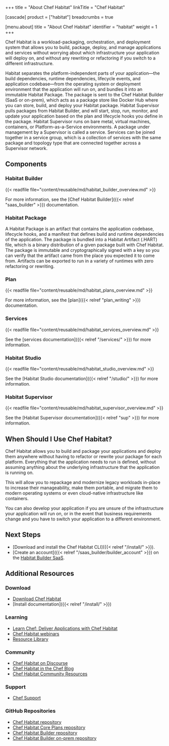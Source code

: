 +++
title = "About Chef Habitat"
linkTitle = "Chef Habitat"

[cascade]
  product = ["habitat"]
  breadcrumbs = true

[menu.about]
  title = "About Chef Habitat"
  identifier = "habitat"
  weight = 1
+++

Chef Habitat is a workload-packaging, orchestration, and deployment system that allows you to build, package, deploy, and manage applications and services without worrying about which infrastructure your application will deploy on, and without any rewriting or refactoring if you switch to a different infrastructure.

Habitat separates the platform-independent parts of your application—the build dependencies, runtime dependencies, lifecycle events, and application codebase—from the operating system or deployment environment that the application will run on, and bundles it into an immutable Habitat Package.
The package is sent to the Chef Habitat Builder (SaaS or on-prem), which acts as a package store like Docker Hub where you can store, build, and deploy your Habitat package.
Habitat Supervisor pulls packages from Habitat Builder, and will start, stop, run, monitor, and update your application based on the plan and lifecycle hooks you define in the package.
Habitat Supervisor runs on bare metal, virtual machines, containers, or Platform-as-a-Service environments.
A package under management by a Supervisor is called a service.
Services can be joined together in a service group, which is a collection of services with the same package and topology type that are connected together across a Supervisor network.

## Components

### Habitat Builder

{{< readfile file="content/reusable/md/habitat_builder_overview.md" >}}

For more information, see the [Chef Habitat Builder]({{< relref "saas_builder" >}}) documentation.

### Habitat Package

A Habitat Package is an artifact that contains the application codebase, lifecycle hooks, and a manifest that defines build and runtime dependencies of the application.
The package is bundled into a Habitat Artifact (.HART) file, which is a binary distribution of a given package built with Chef Habitat.
The package is immutable and cryptographically signed with a key so you can verify that the artifact came from the place you expected it to come from.
Artifacts can be exported to run in a variety of runtimes with zero refactoring or rewriting.

### Plan

{{< readfile file="content/reusable/md/habitat_plans_overview.md" >}}

For more information, see the [plan]({{< relref "plan_writing" >}}) documentation.

### Services

{{< readfile file="content/reusable/md/habitat_services_overview.md" >}}

See the [services documentation]({{< relref "/services/" >}}) for more information.

### Habitat Studio

{{< readfile file="content/reusable/md/habitat_studio_overview.md" >}}

See the [Habitat Studio documentation]({{< relref "/studio/" >}}) for more information.

### Habitat Supervisor

{{< readfile file="content/reusable/md/habitat_supervisor_overview.md" >}}

See the [Habitat Supervisor documentation]({{< relref "sup" >}}) for more information.

## When Should I Use Chef Habitat?

Chef Habitat allows you to build and package your applications and deploy them anywhere without having to refactor or rewrite your package for each platform.
Everything that the application needs to run is defined, without assuming anything about the underlying infrastructure that the application is running on.

This will allow you to repackage and modernize legacy workloads in-place to increase their manageability, make them portable, and migrate them to modern operating systems or even cloud-native infrastructure like containers.

You can also develop your application if you are unsure of the infrastructure your application will run on, or in the event that business requirements change and you have to switch your application to a different environment.

## Next Steps

- [Download and install the Chef Habitat CLI]({{< relref "/install/" >}}).
- [Create an account]({{< relref "/saas_builder/builder_account" >}}) on the [Habitat Builder SaaS](https://bldr.habitat.sh).

## Additional Resources

### Download

- [Download Chef Habitat](https://www.chef.io/downloads)
- [Install documentation]({{< relref "/install/" >}})

### Learning

- [Learn Chef: Deliver Applications with Chef Habitat](https://learn.chef.io/courses/course-v1:chef+Habitat101+Perpetual/about)
- [Chef Habitat webinars](https://www.chef.io/webinars?products=chef-habitat&page=1)
- [Resource Library](https://www.chef.io/resources?products=chef-habitat&page=1)

### Community

- [Chef Habitat on Discourse](https://discourse.chef.io/c/habitat/12)
- [Chef Habitat in the Chef Blog](https://www.chef.io/blog/category/chef-habitat)
- [Chef Habitat Community Resources](https://community.chef.io/tools/chef-habitat)

### Support

- [Chef Support](https://www.chef.io/support)

### GitHub Repositories

- [Chef Habitat repository](https://github.com/habitat-sh/habitat)
- [Chef Habitat Core Plans repository](https://github.com/habitat-sh/core-plans)
- [Chef Habitat Builder repository](https://github.com/habitat-sh/builder)
- [Chef Habitat Builder on-prem repository](https://github.com/habitat-sh/on-prem-builder)
